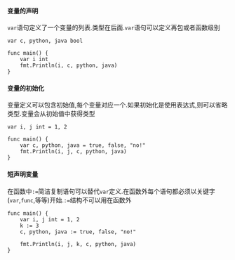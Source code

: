 #### 变量的声明

`var`语句定义了一个变量的列表.类型在后面.`var`语句可以定义再包或者函数级别

```
var c, python, java bool

func main() {
    var i int
    fmt.Println(i, c, python, java)
}
```

#### 变量的初始化

变量定义可以包含初始值,每个变量对应一个.如果初始化是使用表达式,则可以省略类型.变量会从初始值中获得类型

```
var i, j int = 1, 2

func main() {
    var c, python, java = true, false, "no!"
    fmt.Println(i, j, c, python, java)
}
```

#### 短声明变量

在函数中`:=`简洁复制语句可以替代`var`定义.在函数外每个语句都必须以关键字\(`var`,`func`,等等\)开始.`:=`结构不可以用在函数外

```
func main() {
	var i, j int = 1, 2
	k := 3
	c, python, java := true, false, "no!"

	fmt.Println(i, j, k, c, python, java)
}
```



